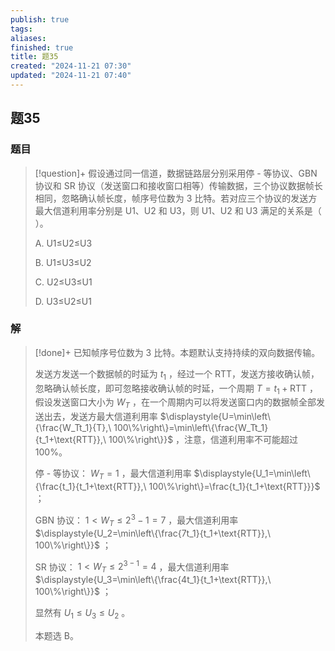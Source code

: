 ```yaml
---
publish: true
tags: 
aliases: 
finished: true
title: 题35
created: "2024-11-21 07:30"
updated: "2024-11-21 07:40"
---
```

## 题35
### 题目
> [!question]+
> 假设通过同一信道，数据链路层分别采用停 - 等协议、GBN 协议和 SR 协议（发送窗口和接收窗口相等）传输数据，三个协议数据帧长相同，忽略确认帧长度，帧序号位数为 3 比特。若对应三个协议的发送方最大信道利用率分别是 U1、U2 和 U3，则 U1、U2 和 U3 满足的关系是（ ）。
> 
> A. U1≤U2≤U3
> 
> B. U1≤U3≤U2
> 
> C. U2≤U3≤U1
> 
> D. U3≤U2≤U1
### 解
> [!done]+
> 已知帧序号位数为 3 比特。本题默认支持持续的双向数据传输。
> 
> 发送方发送一个数据帧的时延为 $t_1$ ，经过一个 RTT，发送方接收确认帧，忽略确认帧长度，即可忽略接收确认帧的时延，一个周期 $T=t_1+\text{RTT}$ ，假设发送窗口大小为 $W_T$ ，在一个周期内可以将发送窗口内的数据帧全部发送出去，发送方最大信道利用率 $\displaystyle{U=\min\left\{\frac{W_Tt_1}{T},\ 100\%\right\}=\min\left\{\frac{W_Tt_1}{t_1+\text{RTT}},\ 100\%\right\}}$ ，注意，信道利用率不可能超过 100%。
> 
> 停 - 等协议： $W_T=1$ ，最大信道利用率 $\displaystyle{U_1=\min\left\{\frac{t_1}{t_1+\text{RTT}},\ 100\%\right\}=\frac{t_1}{t_1+\text{RTT}}}$ ；
> 
> GBN 协议： $1<W_T\le 2^3-1=7$ ，最大信道利用率 $\displaystyle{U_2=\min\left\{\frac{7t_1}{t_1+\text{RTT}},\ 100\%\right\}}$ ；
> 
> SR 协议： $1<W_T\le 2^{3-1}=4$ ，最大信道利用率 $\displaystyle{U_3=\min\left\{\frac{4t_1}{t_1+\text{RTT}},\ 100\%\right\}}$ ；
> 
> 显然有 $U_1\le U_3\le U_2$ 。
> 
> 本题选 B。